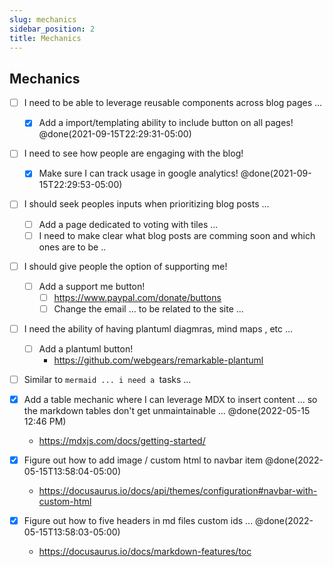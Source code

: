 ```yaml
---
slug: mechanics
sidebar_position: 2
title: Mechanics
---
```


## Mechanics
- [ ] I need to be able to leverage reusable components across blog pages ...
    - [x] Add a import/templating ability to include button on all pages! @done(2021-09-15T22:29:31-05:00)
- [ ] I need to see how people are engaging with the blog!
    - [x] Make sure I can track usage in google analytics! @done(2021-09-15T22:29:53-05:00)
- [ ] I should seek peoples inputs when prioritizing blog posts ...
    - [ ] Add a page dedicated to voting with tiles ...
    - [ ] I need to make clear what blog posts are comming soon and which ones are to be ..
- [ ] I should give people the option of supporting me!
    - [ ] Add a support me button!
        - [ ] https://www.paypal.com/donate/buttons
        - [ ] Change the email ... to be related to the site ...
- [ ] I need the ability of having plantuml diagmras, mind maps , etc ...
    - [ ] Add a plantuml button!
        - https://github.com/webgears/remarkable-plantuml

- [ ] Similar to ```mermaid ... i need a ```tasks ...

- [x] Add a table mechanic where I can leverage MDX to insert content ... so the markdown tables don't get unmaintainable ... @done(2022-05-15 12:46 PM)
	- https://mdxjs.com/docs/getting-started/

- [x] Figure out how to add image / custom html to navbar item @done(2022-05-15T13:58:04-05:00)
	- https://docusaurus.io/docs/api/themes/configuration#navbar-with-custom-html

- [x] Figure out how to five headers in md files custom ids ... @done(2022-05-15T13:58:03-05:00)
	- https://docusaurus.io/docs/markdown-features/toc